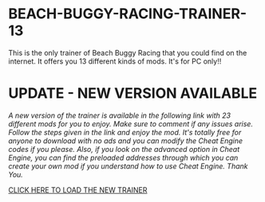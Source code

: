 # BEACH-BUGGY-RACING-TRAINER-13
This is the only trainer of Beach Buggy Racing that you could find on the internet. It offers you 13 different kinds of mods. It's for PC only!!

# UPDATE - NEW VERSION AVAILABLE
_A new version of the trainer is available in the following link with 23 different mods for you to enjoy. Make sure to comment if any issues arise. Follow the steps given in the link and enjoy the mod. It's totally free for anyone to download with no ads and you can modify the Cheat Engine codes if you please. Also, if you look on the advanced option in Cheat Engine, you can find the preloaded addresses through which you can create your own mod if you understand how to use Cheat Engine. Thank You._

[CLICK HERE TO LOAD THE NEW TRAINER](https://github.com/AadityaKandel/BB-RACING-CHEAT-ENGINE-SCRIPT)
